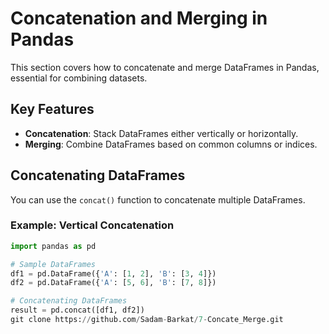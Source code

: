 # Concatenation and Merging in Pandas

This section covers how to concatenate and merge DataFrames in Pandas, essential for combining datasets.

## Key Features

- **Concatenation**: Stack DataFrames either vertically or horizontally.
- **Merging**: Combine DataFrames based on common columns or indices.

## Concatenating DataFrames

You can use the `concat()` function to concatenate multiple DataFrames.

### Example: Vertical Concatenation

```python
import pandas as pd

# Sample DataFrames
df1 = pd.DataFrame({'A': [1, 2], 'B': [3, 4]})
df2 = pd.DataFrame({'A': [5, 6], 'B': [7, 8]})

# Concatenating DataFrames
result = pd.concat([df1, df2])
git clone https://github.com/Sadam-Barkat/7-Concate_Merge.git

